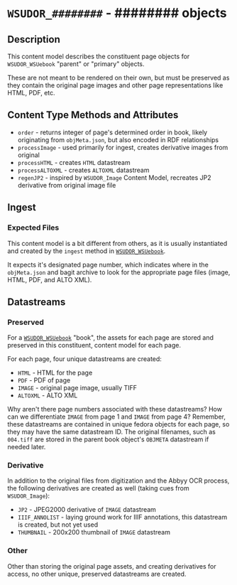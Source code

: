# `WSUDOR_########` - ######## objects

## Description

This content model describes the constituent page objects for `WSUDOR_WSUebook` "parent" or "primary" objects.

These are not meant to be rendered on their own, but must be preserved as they contain the original page images and other page representations like HTML, PDF, etc.

## Content Type Methods and Attributes

 * `order` - returns integer of page's determined order in book, likely originating from `objMeta.json`, but also encoded in RDF relationships
 * `processImage` - used primarily for ingest, creates derivative images from original
 * `processHTML` - creates `HTML` datastream
 * `processALTOXML` - creates `ALTOXML` datastream
 * `regenJP2` - inspired by `WSUDOR_Image` Content Model, recreates JP2 derivative from original image file


## Ingest

### Expected Files

This content model is a bit different from others, as it is usually instantiated and created by the `ingest` method in [`WSUDOR_WSUebook`](WSUDOR_WSUebook.md).

It expects it's designated page number, which indicates where in the `objMeta.json` and bagit archive to look for the appropriate page files (image, HTML, PDF, and ALTO XML).  

## Datastreams

### Preserved

For a [`WSUDOR_WSUebook`](WSUDOR_WSUebook.md) "book", the assets for each page are stored and preserved in this constituent, content model for each page.

For each page, four unique datastreams are created:

 * `HTML` - HTML for the page
 * `PDF` - PDF of page
 * `IMAGE` - original page image, usually TIFF
 * `ALTOXML` - ALTO XML

Why aren't there page numbers associated with these datastreams?  How can we differentiate `IMAGE` from page 1 and `IMAGE` from page 4?  Remember, these datastreams are contained in unique fedora objects for each page, so they may have the same datastream ID.  The original filenames, such as `004.tiff` are stored in the parent book object's `OBJMETA` datastream if needed later.

### Derivative

In addition to the original files from digitization and the Abbyy OCR process, the following derivatives are created as well (taking cues from `WSUDOR_Image`):

 * `JP2` - JPEG2000 derivative of `IMAGE` datastream
 * `IIIF_ANNOLIST` - laying ground work for IIIF annotations, this datastream is created, but not yet used
 * `THUMBNAIL` - 200x200 thumbnail of `IMAGE` datastream

### Other

Other than storing the original page assets, and creating derivatives for access, no other unique, preserved datastreams are created.

